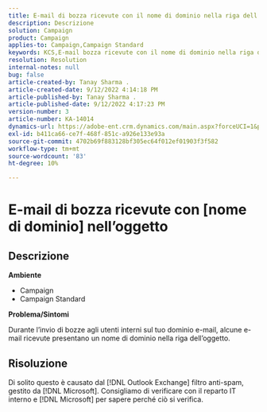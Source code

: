 ```yaml
---
title: E-mail di bozza ricevute con il nome di dominio nella riga dell’oggetto
description: Descrizione
solution: Campaign
product: Campaign
applies-to: Campaign,Campaign Standard
keywords: KCS,E-mail bozza ricevute con il nome di dominio nella riga dell’oggetto
resolution: Resolution
internal-notes: null
bug: false
article-created-by: Tanay Sharma .
article-created-date: 9/12/2022 4:14:18 PM
article-published-by: Tanay Sharma .
article-published-date: 9/12/2022 4:17:23 PM
version-number: 3
article-number: KA-14014
dynamics-url: https://adobe-ent.crm.dynamics.com/main.aspx?forceUCI=1&pagetype=entityrecord&etn=knowledgearticle&id=aacf6bf1-b532-ed11-9db1-002248086735
exl-id: b411ca66-ce7f-468f-851c-a926e133e93a
source-git-commit: 4702b69f883128bf305ec64f012ef01903f3f582
workflow-type: tm+mt
source-wordcount: '83'
ht-degree: 10%

---
```


# E-mail di bozza ricevute con [nome di dominio] nell’oggetto

## Descrizione


<b>Ambiente</b>

- Campaign
- Campaign Standard




<b>Problema/Sintomi</b>

Durante l’invio di bozze agli utenti interni sul tuo dominio e-mail, alcune e-mail ricevute presentano un nome di dominio nella riga dell’oggetto.


## Risoluzione


Di solito questo è causato dal [!DNL Outlook Exchange] filtro anti-spam, gestito da [!DNL Microsoft]. Consigliamo di verificare con il reparto IT interno e [!DNL Microsoft] per sapere perché ciò si verifica.
